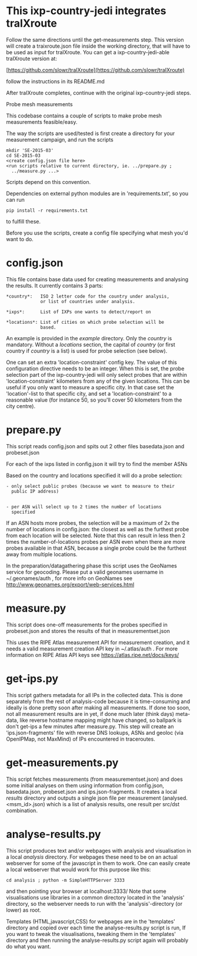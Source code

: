 # This ixp-country-jedi integrates traIXroute

Follow the same directions until the get-measurements step. This version will
create a traixroute.json file inside the working directory, that will have to
be used as input for traIXroute. You can get a ixp-country-jedi-able traIXroute
version at:

[https://github.com/slowr/traIXroute](https://github.com/slowr/traIXroute)

follow the instructions in its README.md

After traIXroute completes, continue with the original ixp-country-jedi steps.





Probe mesh measurements

This codebase contains a couple of scripts to make probe mesh
measurements feasible/easy.

The way the scripts are used/tested is first create a directory for
your measurement campaign, and run the scripts

    mkdir 'SE-2015-03'
    cd SE-2015-03 
    <create config.json file here>
    <run scripts relative to current directory, ie. ../prepare.py ; 
      ../measure.py ...>

Scripts depend on this convention.

Dependencies on external python modules are in 'requirements.txt',
so you can run

    pip install -r requirements.txt

to fulfill these.

Before you use the scripts, create a config file specifying what
mesh you'd want to do.

config.json
===========

This file contains base data used for creating measurements and
analysing the results.  It currently contains 3 parts:

    *country*:   ISO 2 letter code for the country under analysis,
                 or list of countries under analysis.

    *ixps*:      List of IXPs one wants to detect/report on

    *locations*: List of cities on which probe selection will be
                 based.

An example is provided in the *example* directory. Only the *country* is mandatory. 
Without a *locations* section, the capital of *country* (or first country if *country*
is a list) is used for probe selection (see below).

One can set an extra 'location-constraint' config key. The value of this
configuration directive needs to be an integer. When this is set, the probe
selection part of the ixp-country-jedi will only select probes that are within
'location-constraint' kilometers from any of the given locations.
This can be useful if you only want to measure a specific city. In that case
set the 'location'-list to that specific city, and set a 'location-constraint'
to a reasonable value (for instance 50, so you'll cover 50 kilometers from the
city centre).


prepare.py
==========

This script reads config.json and spits out 2 other files basedata.json
and probeset.json

For each of the ixps listed in config.json it will try to find the
member ASNs

Based on the country and locations specified it will do a probe
selection:

    - only select public probes (because we want to measure to their
      public IP address)


    - per ASN will select up to 2 times the number of locations
      specified

If an ASN hosts more probes, the selection will be a maximum of 2x
the number of locations in config.json: the closest as well as the
furthest probe from each location will be selected.  Note that this
can result in less then 2 times the number-of-locations probes per
ASN even when there are more probes available in that ASN, because
a single probe could be the furthest away from multiple locations.

In the preparation/datagathering phase this script uses the GeoNames
service for geocoding.  Please put a valid geonames username in
~/.geonames/auth , for more info on GeoNames see
http://www.geonames.org/export/web-services.html

measure.py
==========

This script does one-off measurements for the probes specified in
probeset.json and stores the results of that in measurementset.json

This uses the RIPE Atlas measurement API for measurement creation,
and it needs a valid measurement creation API key in ~/.atlas/auth
. For more information on RIPE Atlas API keys see
https://atlas.ripe.net/docs/keys/

get-ips.py
==========

This script gathers metadata for all IPs in the collected data.
This is done separately from the rest of analysis-code because it
is time-consuming and ideally is done pretty soon after making all
measurements. If done too soon, not all measurement results are in
yet, if done much later (think days) meta-data, like reverse hostname
mapping might have changed, so ballpark is don't get-ips a few
minutes after measure.py. This step will create an 'ips.json-fragments'
file with reverse DNS lookups, ASNs and geoloc (via OpenIPMap, not
MaxMind) of IPs encountered in traceroutes.

get-measurements.py
===================

This script fetches measurements (from measurementset.json) and
does some initial analyses on them using information from config.json,
basedata.json, probeset.json and ips.json-fragments.  It creates a
local *results* directory and outputs a single json file per
measurement (analysed.<msm_id>.json) which is a list of analysis
results, one result per src/dst combination.

analyse-results.py
==================

This script produces text and/or webpages with analysis and visualisation in a
local *analysis* directory. For webpages these need to be on an actual
webserver for some of the javascript in them to work. One can easily create a
local webserver that would work for this purpose like this: 

    cd analysis ; python -m SimpleHTTPServer 3333

and then pointing your browser at localhost:3333/<viz-name> Note
that some visualisations use libraries in a common directory located
in the 'analysis' directory, so the webserver needs to run with the
'analysis'-directory (or lower) as root.

Templates (HTML,javascript,CSS) for webpages are in the 'templates'
directory and copied over each time the analyse-results.py script
is run, If you want to tweak the visualisations, tweaking them in the
'templates' directory and then running the analyse-results.py script
again will probably do what you want.

